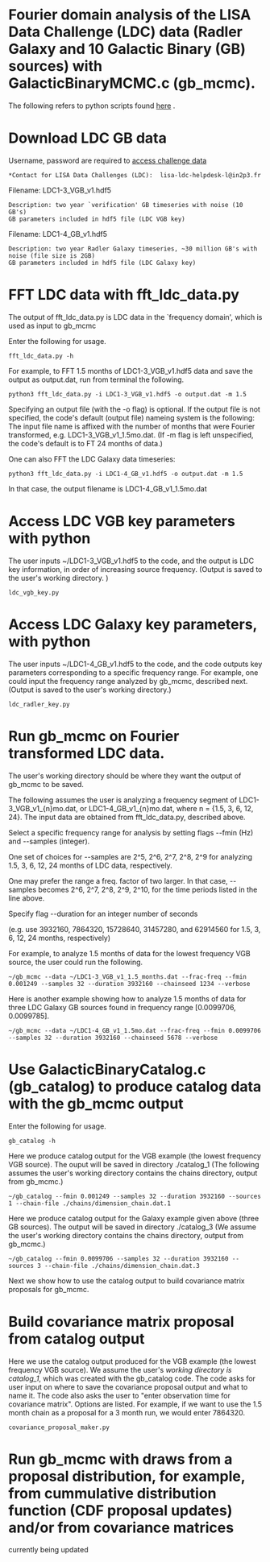 # Fourier domain analysis of the LISA Data Challenge (LDC) data (Radler Galaxy and 10 Galactic Binary (GB) sources) with GalacticBinaryMCMC.c (gb_mcmc).

The following refers to python scripts found [here](https://github.com/tlittenberg/ldasoft/tree/master/galactic_binaries/scripts) .

# Download LDC GB data
Username, password are required to [access challenge data](https://lisa-ldc.lal.in2p3.fr/) 
    
    *Contact for LISA Data Challenges (LDC):  lisa-ldc-helpdesk-l@in2p3.fr

Filename: LDC1-3_VGB_v1.hdf5
    
    Description: two year `verification' GB timeseries with noise (10 GB's)
    GB parameters included in hdf5 file (LDC VGB key)

Filename: LDC1-4_GB_v1.hdf5
    
    Description: two year Radler Galaxy timeseries, ~30 million GB's with noise (file size is 2GB)
    GB parameters included in hdf5 file (LDC Galaxy key)

# FFT LDC data with fft_ldc_data.py
The output of fft_ldc_data.py is LDC data in the `frequency domain', which is used as input to gb_mcmc

Enter the following for usage.
    
    fft_ldc_data.py -h

For example, to FFT 1.5 months of LDC1-3_VGB_v1.hdf5 data and save the output as output.dat, run from terminal the following. 

    python3 fft_ldc_data.py -i LDC1-3_VGB_v1.hdf5 -o output.dat -m 1.5

Specifying an output file (with the -o flag) is optional. If the output file is not specified, the code's default (output file) nameing system is the following: The input file name is affixed with the number of months that were Fourier transformed, e.g. LDC1-3_VGB_v1_1.5mo.dat.
(If -m flag is left unspecified, the code's default is to FT 24 months of data.)

One can also FFT the LDC Galaxy data timeseries: 
    
    python3 fft_ldc_data.py -i LDC1-4_GB_v1.hdf5 -o output.dat -m 1.5
    
In that case, the output filename is LDC1-4_GB_v1_1.5mo.dat

# Access LDC VGB key parameters with python
The user inputs ~/LDC1-3_VGB_v1.hdf5 to the code, and the output is LDC key information, in order of increasing source frequency. 
(Output is saved to the user's working directory. )

    ldc_vgb_key.py

# Access LDC Galaxy key parameters, with python
The user inputs ~/LDC1-4_GB_v1.hdf5 to the code, and the code outputs key parameters corresponding to a specific frequency range. 
For example, one could input the frequency range analyzed by gb_mcmc, described next. (Output is saved to the user's working directory.)

    ldc_radler_key.py


# Run gb_mcmc on Fourier transformed LDC data.

The user's working directory should be where they want the output of gb_mcmc to be saved.

The following assumes the user is analyzing a frequency segment of LDC1-3_VGB_v1_{n}mo.dat, or LDC1-4_GB_v1_{n}mo.dat, 
where n = {1.5, 3, 6, 12, 24}. The input data are obtained from fft_ldc_data.py, described above.

Select a specific frequency range for analysis by setting flags --fmin (Hz) and --samples (integer).

One set of choices for --samples are 2^5, 2^6, 2^7, 2^8, 2^9 for analyzing 1.5, 3, 6, 12, 24 months of LDC data, respectively.

One may prefer the range a freq. factor of two larger. In that case, --samples becomes 2^6, 2^7, 2^8, 2^9, 2^10, for the time periods listed in the line above.
    
 Specify flag --duration for an integer number of seconds 

(e.g. use 3932160, 7864320, 15728640, 31457280, and 62914560 for 1.5, 3, 6, 12, 24 months, respectively)   

For example, to analyze 1.5 months of data for the lowest frequency VGB source, the user could run the following.

    ~/gb_mcmc --data ~/LDC1-3_VGB_v1_1.5_months.dat --frac-freq --fmin 0.001249 --samples 32 --duration 3932160 --chainseed 1234 --verbose
    
Here is another example showing how to analyze 1.5 months of data for three LDC Galaxy GB sources found in frequency range [0.0099706, 0.0099785].

    ~/gb_mcmc --data ~/LDC1-4_GB_v1_1.5mo.dat --frac-freq --fmin 0.0099706 --samples 32 --duration 3932160 --chainseed 5678 --verbose


# Use GalacticBinaryCatalog.c (gb_catalog) to produce catalog data with the gb_mcmc output 

Enter the following for usage.

    gb_catalog -h


Here we produce catalog output for the VGB example (the lowest frequency VGB source). The ouput will be saved in directory ./catalog_1
(The following assumes the user's working directory contains the chains directory, output from gb_mcmc.)

    ~/gb_catalog --fmin 0.001249 --samples 32 --duration 3932160 --sources 1 --chain-file ./chains/dimension_chain.dat.1
    
Here we produce catalog output for the Galaxy example given above (three GB sources). The output will be saved in directory ./catalog_3
(We assume the user's working directory contains the chains directory, output from gb_mcmc.)

    ~/gb_catalog --fmin 0.0099706 --samples 32 --duration 3932160 --sources 3 --chain-file ./chains/dimension_chain.dat.3


Next we show how to use the catalog output to build covariance matrix proposals for gb_mcmc.

# Build covariance matrix proposal from catalog output

Here we use the catalog output produced for the VGB example (the lowest frequency VGB source). 
We assume the user's *working directory is catalog_1*, which was created with the gb_catalog code.
The code asks for user input on where to save the covariance proposal output and what to name it. 
The code also asks the user to "enter observation time for covariance matrix". Options are listed.
For example, if we want to use the 1.5 month chain as a proposal for a 3 month run, we would enter 7864320.

    covariance_proposal_maker.py

# Run gb_mcmc with draws from a proposal distribution, for example, from cummulative distribution function (CDF proposal updates) and/or from covariance matrices

currently being updated 

